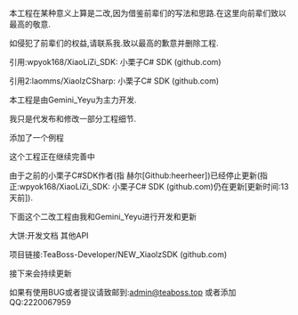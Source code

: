 本工程在某种意义上算是二改,因为借鉴前辈们的写法和思路.在这里向前辈们致以最高的敬意.

如侵犯了前辈们的权益,请联系我.致以最高的歉意并删除工程.

引用:wpyok168/XiaoLiZi_SDK: 小栗子C# SDK (github.com)

引用2:laomms/XiaolzCSharp: 小栗子C# SDK (github.com)

本工程是由Gemini_Yeyu为主力开发.

我只是代发布和修改一部分工程细节.

添加了一个例程

这个工程正在继续完善中

由于之前的小栗子C#SDK作者(指 赫尔[Github:heerheer])已经停止更新(指正:wpyok168/XiaoLiZi_SDK: 小栗子C# SDK (github.com)仍在更新[更新时间:13天前]).

下面这个二改工程由我和Gemini_Yeyu进行开发和更新

大饼:开发文档 其他API

项目链接:TeaBoss-Developer/NEW_XiaolzSDK (github.com)

接下来会持续更新

如果有使用BUG或者提议请致邮到:admin@teaboss.top     或者添加QQ:2220067959
